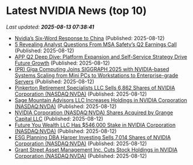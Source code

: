# Latest NVIDIA News (top 10)
_Last updated: **2025-08-13 07:38:41**_

- [Nvidia’s Six-Word Response to China](https://biztoc.com/x/b05409d1ad4b1163) (Published: 2025-08-12)
- [5 Revealing Analyst Questions From MSA Safety’s Q2 Earnings Call](https://finance.yahoo.com/news/5-revealing-analyst-questions-msa-072651441.html) (Published: 2025-08-12)
- [APP Q2 Deep Dive: Platform Expansion and Self-Service Strategy Drive Future Growth](https://finance.yahoo.com/news/app-q2-deep-dive-platform-072127530.html) (Published: 2025-08-12)
- [(PR) Giga Computing Joins SIGGRAPH 2025 with NVIDIA-based Systems Scaling from Mini PCs to Workstations to Enterprise-grade Servers](https://www.techpowerup.com/339839/giga-computing-joins-siggraph-2025-with-nvidia-based-systems-scaling-from-mini-pcs-to-workstations-to-enterprise-grade-servers) (Published: 2025-08-12)
- [Pinkerton Retirement Specialists LLC Sells 6,862 Shares of NVIDIA Corporation (NASDAQ:NVDA)](https://www.etfdailynews.com/2025/08/12/pinkerton-retirement-specialists-llc-sells-6862-shares-of-nvidia-corporation-nasdaqnvda/) (Published: 2025-08-12)
- [Sage Mountain Advisors LLC Increases Holdings in NVIDIA Corporation (NASDAQ:NVDA)](https://www.etfdailynews.com/2025/08/12/sage-mountain-advisors-llc-increases-holdings-in-nvidia-corporation-nasdaqnvda/) (Published: 2025-08-12)
- [NVIDIA Corporation (NASDAQ:NVDA) Shares Acquired by Grange Capital LLC](https://www.etfdailynews.com/2025/08/12/nvidia-corporation-nasdaqnvda-shares-acquired-by-grange-capital-llc/) (Published: 2025-08-12)
- [Future You Wealth LLC Has $546,000 Stake in NVIDIA Corporation (NASDAQ:NVDA)](https://www.etfdailynews.com/2025/08/12/future-you-wealth-llc-has-546000-stake-in-nvidia-corporation-nasdaqnvda/) (Published: 2025-08-12)
- [ESG Planning DBA Harper Investing Sells 7,014 Shares of NVIDIA Corporation (NASDAQ:NVDA)](https://www.etfdailynews.com/2025/08/12/esg-planning-dba-harper-investing-sells-7014-shares-of-nvidia-corporation-nasdaqnvda/) (Published: 2025-08-12)
- [Grant Street Asset Management Inc. Cuts Stock Holdings in NVIDIA Corporation (NASDAQ:NVDA)](https://www.etfdailynews.com/2025/08/12/grant-street-asset-management-inc-cuts-stock-holdings-in-nvidia-corporation-nasdaqnvda/) (Published: 2025-08-12)
